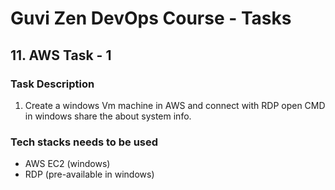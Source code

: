# Guvi Zen DevOps Course - Tasks

## 11. AWS Task - 1

### Task Description

1. Create a windows Vm machine in AWS and connect with RDP open CMD in windows share the about system info.

### Tech stacks needs to be used

- AWS EC2 (windows)
- RDP (pre-available in windows)